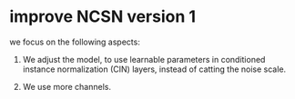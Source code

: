 # improve NCSN version 1

we focus on the following aspects:

1. We adjust the model, to use learnable parameters in conditioned instance normalization (CIN) layers, instead of catting the noise scale.

2. We use more channels.